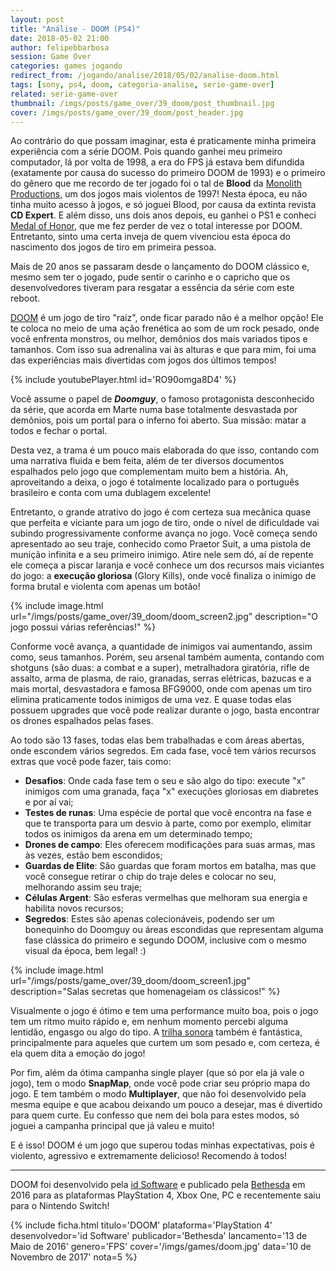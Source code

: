 ```yaml
---
layout: post
title: "Análise - DOOM (PS4)"
date: 2018-05-02 21:00
author: felipebbarbosa
session: Game Over 
categories: games jogando
redirect_from: /jogando/analise/2018/05/02/analise-doom.html
tags: [sony, ps4, doom, categoria-analise, serie-game-over]
related: serie-game-over
thumbnail: /imgs/posts/game_over/39_doom/post_thumbnail.jpg
cover: /imgs/posts/game_over/39_doom/post_header.jpg
---
```


Ao contrário do que possam imaginar, esta é praticamente minha primeira experiência com a série
DOOM. Pois quando ganhei meu primeiro computador, lá por volta de 1998, a era do FPS já estava
bem difundida (exatamente por causa do sucesso do primeiro DOOM de 1993) e o primeiro do gênero que
me recordo de ter jogado foi o tal de **Blood** da [Monolith Productions](https://www.lith.com/),
um dos jogos mais violentos de 1997! Nesta época, eu não tinha muito acesso à jogos, e só joguei
Blood, por causa da extinta revista **CD Expert**. E além disso, uns dois anos depois, eu ganhei
o PS1 e conheci [Medal of Honor](/jogando/analise/2014/09/11/analise-medal-of-honor-ps1.html),
que me fez perder de vez o total interesse por DOOM. Entretanto, sinto uma certa inveja de quem
vivenciou esta época do nascimento dos jogos de tiro em primeira pessoa.

Mais de 20 anos se passaram desde o lançamento do DOOM clássico e, mesmo sem ter o jogado,
pude sentir o carinho e o capricho que os desenvolvedores tiveram para resgatar a essência da
série com este reboot.

<!--more-->

[DOOM](https://doom.com/en-us/) é um jogo de tiro "raíz", onde ficar parado não é a melhor opção!
Ele te coloca no meio de uma ação frenética ao som de um rock pesado, onde você enfrenta monstros,
ou melhor, demônios dos mais variados tipos e tamanhos.
Com isso sua adrenalina vai às alturas e que para mim, foi uma das experiências mais divertidas com
jogos dos últimos tempos!

{% include youtubePlayer.html id='RO90omga8D4' %}

Você assume o papel de **_Doomguy_**, o famoso protagonista desconhecido da série, que acorda
em Marte numa base totalmente desvastada por demônios, pois um portal para o inferno foi aberto.
Sua missão: matar a todos e fechar o portal.

Desta vez, a trama é um pouco mais elaborada do que isso,
contando com uma narrativa fluida e bem feita, além de ter diversos documentos espalhados pelo jogo
que complementam muito bem a história. Ah, aproveitando a deixa, o jogo é totalmente localizado para o
português brasileiro e conta com uma dublagem excelente!

Entretanto, o grande atrativo do jogo é com certeza sua mecânica quase que perfeita e viciante
para um jogo de tiro, onde o nível de dificuldade vai subindo progressivamente conforme avança no
jogo. Você começa sendo apresentado ao seu traje, conhecido como Praetor Suit, a uma pistola de
munição infinita e a seu primeiro inimigo. Atire nele sem dó, aí de repente ele começa a piscar
laranja e você conhece um dos recursos mais viciantes do jogo: a **execução gloriosa** (Glory Kills),
onde você finaliza o inimigo de forma brutal e violenta com apenas um botão!

{% include image.html
  url="/imgs/posts/game_over/39_doom/doom_screen2.jpg"
  description="O jogo possui várias referências!" %}

Conforme você avança, a quantidade de inimigos vai aumentando, assim como, seus tamanhos. Porém,
seu arsenal também aumenta, contando com shotguns (são duas: a combat e a super), metralhadora
giratória, rifle de assalto, arma de plasma, de raio, granadas, serras elétricas, bazucas e
a mais mortal, desvastadora e famosa BFG9000, onde com apenas um tiro elimina praticamente todos
inimigos de uma vez. E quase todas elas possuem upgrades que você pode realizar durante o jogo,
basta encontrar os drones espalhados pelas fases.

Ao todo são 13 fases, todas elas bem trabalhadas e com áreas abertas, onde escondem vários segredos.
Em cada fase, você tem vários recursos extras que você pode fazer, tais como:

- **Desafios**: Onde cada fase tem o seu e são algo do tipo: execute "x" inimigos com uma granada,
  faça "x" execuções gloriosas em diabretes e por aí vai;
- **Testes de runas**: Uma espécie de portal que você encontra na fase e que te transporta para um
  desvio à parte, como por exemplo, elimitar todos os inimigos da arena em um determinado tempo;
- **Drones de campo**: Eles oferecem modificações para suas armas, mas às vezes, estão bem escondidos;
- **Guardas de Elite**: São guardas que foram mortos em batalha, mas que você consegue retirar o chip
  do traje deles e colocar no seu, melhorando assim seu traje;
- **Células Argent**: São esferas vermelhas que melhoram sua energia e habilita novos recursos;
- **Segredos**: Estes são apenas colecionáveis, podendo ser um bonequinho do Doomguy ou áreas escondidas
  que representam alguma fase clássica do primeiro e segundo DOOM, inclusive com o mesmo visual da
  época, bem legal! :)

{% include image.html
  url="/imgs/posts/game_over/39_doom/doom_screen1.jpg"
  description="Salas secretas que homenageiam os clássicos!" %}

Visualmente o jogo é ótimo e tem uma performance muito boa, pois o jogo tem um ritmo muito rápido e,
em nenhum momento percebi alguma lentidão, engasgo ou algo do tipo.
A [trilha sonora](https://open.spotify.com/album/0KQyC28P9808r0oKKNgHvp) também é fantástica, principalmente
para aqueles que curtem um som pesado e, com certeza, é ela quem dita a emoção do jogo!

Por fim, além da ótima campanha single player (que só por ela já vale o jogo), tem o modo **SnapMap**,
onde você pode criar seu próprio mapa do jogo. E tem também o modo **Multiplayer**, que não foi
desenvolvido pela mesma equipe e que acabou deixando um pouco a desejar, mas é divertido para quem
curte. Eu confesso que nem dei bola para estes modos, só joguei a campanha principal que já valeu e muito!

E é isso! DOOM é um jogo que superou todas minhas expectativas, pois é violento, agressivo e
extremamente delicioso! Recomendo à todos!

---

DOOM foi desenvolvido pela [id Software](https://www.idsoftware.com/en-us) e publicado pela
[Bethesda](https://bethesda.net/pt/dashboard) em 2016 para as plataformas PlayStation 4, Xbox One,
PC e recentemente saiu para o Nintendo Switch!

{% include ficha.html
  titulo='DOOM'
  plataforma='PlayStation 4'
  desenvolvedor='id Software'
  publicador='Bethesda'
  lancamento='13 de Maio de 2016'
  genero='FPS'
  cover='/imgs/games/doom.jpg'
  data='10 de Novembro de 2017'
  nota=5 %}
